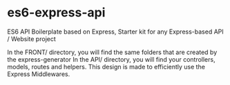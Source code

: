# es6-express-api

ES6 API Boilerplate based on Express, Starter kit for any Express-based API / Website project

In the FRONT/ directory, you will find the same folders that are created by the express-generator
In the API/ directory, you will find your controllers, models, routes and helpers. This design is made to efficiently use the Express Middlewares.

